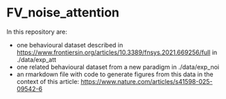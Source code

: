 # FV_noise_attention

In this repository are:

- one behavioural dataset described in <https://www.frontiersin.org/articles/10.3389/fnsys.2021.669256/full> in ./data/exp_att
- one related behavioural dataset from a new paradigm in ./data/exp_noi
- an rmarkdown file with code to generate figures from this data in the context of this article: <https://www.nature.com/articles/s41598-025-09542-6>
